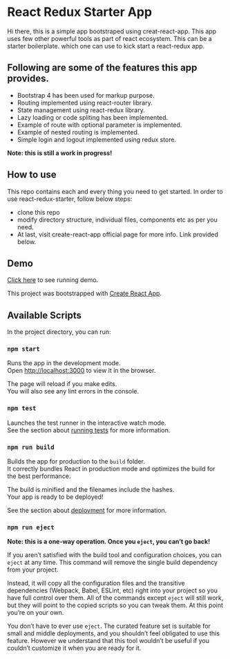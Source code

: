 # React Redux Starter App

Hi there, this is a simple app bootstraped using creat-react-app.
This app uses few other powerful tools as part of react ecosystem.
This can be a starter boilerplate. which one can use to kick start a react-redux app.

## Following are some of the features this app provides.

- Bootstrap 4 has been used for markup purpose.
- Routing implemented using react-router library.
- State management using react-redux library.
- Lazy loading or code spliting has been implemented.
- Example of route with optional parameter is implemented.
- Example of nested routing is implemented.
- Simple login and logout implemented using redux store.

**Note: this is still a work in progress!**

## How to use

This repo contains each and every thing you need to get started.
In order to use react-redux-starter, follow below steps:

- clone this repo
- modify directory structure, individual files, components etc as per you need.
- At last, visit create-react-app official page for more info. Link provided below.

## Demo

[Click here](https://priteshjha4u.github.io/react-redux-starter/) to see running demo.

This project was bootstrapped with [Create React App](https://github.com/facebook/create-react-app).

## Available Scripts

In the project directory, you can run:

### `npm start`

Runs the app in the development mode.<br>
Open [http://localhost:3000](http://localhost:3000) to view it in the browser.

The page will reload if you make edits.<br>
You will also see any lint errors in the console.

### `npm test`

Launches the test runner in the interactive watch mode.<br>
See the section about [running tests](https://facebook.github.io/create-react-app/docs/running-tests) for more information.

### `npm run build`

Builds the app for production to the `build` folder.<br>
It correctly bundles React in production mode and optimizes the build for the best performance.

The build is minified and the filenames include the hashes.<br>
Your app is ready to be deployed!

See the section about [deployment](https://facebook.github.io/create-react-app/docs/deployment) for more information.

### `npm run eject`

**Note: this is a one-way operation. Once you `eject`, you can’t go back!**

If you aren’t satisfied with the build tool and configuration choices, you can `eject` at any time. This command will remove the single build dependency from your project.

Instead, it will copy all the configuration files and the transitive dependencies (Webpack, Babel, ESLint, etc) right into your project so you have full control over them. All of the commands except `eject` will still work, but they will point to the copied scripts so you can tweak them. At this point you’re on your own.

You don’t have to ever use `eject`. The curated feature set is suitable for small and middle deployments, and you shouldn’t feel obligated to use this feature. However we understand that this tool wouldn’t be useful if you couldn’t customize it when you are ready for it.
